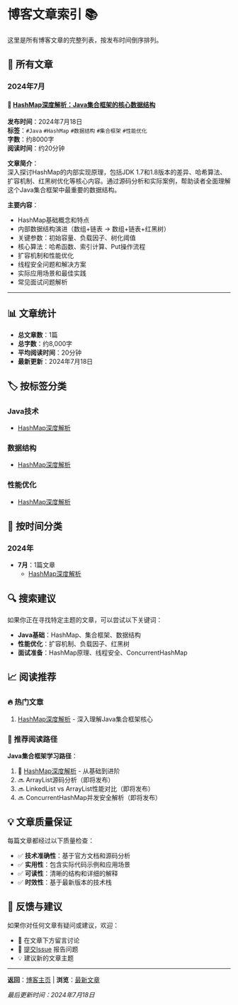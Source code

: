 # 博客文章索引 📚

这里是所有博客文章的完整列表，按发布时间倒序排列。

## 📝 所有文章

### 2024年7月

#### 📄 [HashMap深度解析：Java集合框架的核心数据结构](./hashmap-deep-dive.md)
**发布时间**：2024年7月18日  
**标签**：`#Java` `#HashMap` `#数据结构` `#集合框架` `#性能优化`  
**字数**：约8000字  
**阅读时间**：约20分钟

**文章简介**：  
深入探讨HashMap的内部实现原理，包括JDK 1.7和1.8版本的差异、哈希算法、扩容机制、红黑树优化等核心内容。通过源码分析和实际案例，帮助读者全面理解这个Java集合框架中最重要的数据结构。

**主要内容**：
- HashMap基础概念和特点
- 内部数据结构演进（数组+链表 → 数组+链表+红黑树）
- 关键参数：初始容量、负载因子、树化阈值
- 核心算法：哈希函数、索引计算、Put操作流程
- 扩容机制和性能优化
- 线程安全问题和解决方案
- 实际应用场景和最佳实践
- 常见面试问题解析

---

## 📊 文章统计

- **总文章数**：1篇
- **总字数**：约8,000字
- **平均阅读时间**：20分钟
- **最新更新**：2024年7月18日

## 🏷️ 按标签分类

### Java技术
- [HashMap深度解析](./hashmap-deep-dive.md)

### 数据结构
- [HashMap深度解析](./hashmap-deep-dive.md)

### 性能优化
- [HashMap深度解析](./hashmap-deep-dive.md)

## 📅 按时间分类

### 2024年
- **7月**：1篇文章
  - [HashMap深度解析](./hashmap-deep-dive.md)

## 🔍 搜索建议

如果你正在寻找特定主题的文章，可以尝试以下关键词：

- **Java基础**：HashMap、集合框架、数据结构
- **性能优化**：扩容机制、负载因子、红黑树
- **面试准备**：HashMap原理、线程安全、ConcurrentHashMap

## 📈 阅读推荐

### 🔥 热门文章
1. [HashMap深度解析](./hashmap-deep-dive.md) - 深入理解Java集合框架核心

### 🎯 推荐阅读路径

**Java集合框架学习路径**：
1. 📖 [HashMap深度解析](./hashmap-deep-dive.md) - 从基础到进阶
2. 🔜 ArrayList源码分析（即将发布）
3. 🔜 LinkedList vs ArrayList性能对比（即将发布）
4. 🔜 ConcurrentHashMap并发安全解析（即将发布）

## 💡 文章质量保证

每篇文章都经过以下质量检查：
- ✅ **技术准确性**：基于官方文档和源码分析
- ✅ **实用性**：包含实际代码示例和应用场景
- ✅ **可读性**：清晰的结构和详细的解释
- ✅ **时效性**：基于最新版本的技术栈

## 🤝 反馈与建议

如果你对任何文章有疑问或建议，欢迎：
- 📝 在文章下方留言讨论
- 🐛 [提交Issue](https://github.com/kissoly/myBlog/issues) 报告问题
- 💡 建议新的文章主题

---

**返回**：[博客主页](../README.md) | **浏览**：[最新文章](./hashmap-deep-dive.md)

*最后更新时间：2024年7月18日*